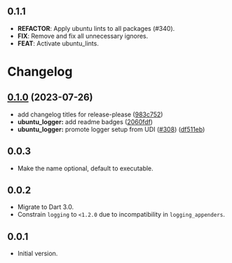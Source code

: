 ## 0.1.1

 - **REFACTOR**: Apply ubuntu lints to all packages (#340).
 - **FIX**: Remove and fix all unnecessary ignores.
 - **FEAT**: Activate ubuntu_lints.

# Changelog

## [0.1.0](https://github.com/canonical/ubuntu-flutter-plugins/compare/ubuntu_logger-v0.0.3...ubuntu_logger-v0.1.0) (2023-07-26)


* add changelog titles for release-please ([983c752](https://github.com/canonical/ubuntu-flutter-plugins/commit/983c752098eb62ec212027155abfefb31f78c0fa))
* **ubuntu_logger:** add readme badges ([2060fdf](https://github.com/canonical/ubuntu-flutter-plugins/commit/2060fdfc9f48e14c8afdd73f7c0045fa12ff3efd))
* **ubuntu_logger:** promote logger setup from UDI ([#308](https://github.com/canonical/ubuntu-flutter-plugins/issues/308)) ([df511eb](https://github.com/canonical/ubuntu-flutter-plugins/commit/df511eb0f2b055c1e0f8adeefd400c604e16ba41))

## 0.0.3

- Make the name optional, default to executable.

## 0.0.2

- Migrate to Dart 3.0.
- Constrain `logging` to `<1.2.0` due to incompatibility in `logging_appenders`.

## 0.0.1

- Initial version.
